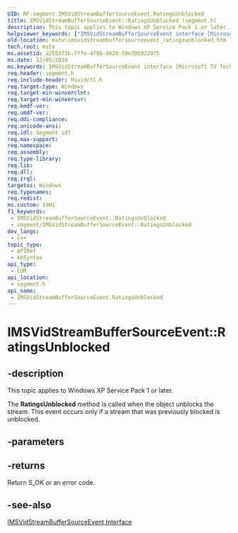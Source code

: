 ```yaml
---
UID: NF:segment.IMSVidStreamBufferSourceEvent.RatingsUnblocked
title: IMSVidStreamBufferSourceEvent::RatingsUnblocked (segment.h)
description: This topic applies to Windows XP Service Pack 1 or later.
helpviewer_keywords: ["IMSVidStreamBufferSourceEvent interface [Microsoft TV Technologies]","RatingsUnblocked method","IMSVidStreamBufferSourceEvent.RatingsUnblocked","IMSVidStreamBufferSourceEvent::RatingsUnblocked","IMSVidStreamBufferSourceEventRatingsUnblocked","RatingsUnblocked","RatingsUnblocked method [Microsoft TV Technologies]","RatingsUnblocked method [Microsoft TV Technologies]","IMSVidStreamBufferSourceEvent interface","mstv.imsvidstreambuffersourceevent_ratingsunblocked","segment/IMSVidStreamBufferSourceEvent::RatingsUnblocked"]
old-location: mstv\imsvidstreambuffersourceevent_ratingsunblocked.htm
tech.root: mstv
ms.assetid: a255df5b-f7fe-4f99-9d29-59e30b922975
ms.date: 12/05/2018
ms.keywords: IMSVidStreamBufferSourceEvent interface [Microsoft TV Technologies],RatingsUnblocked method, IMSVidStreamBufferSourceEvent.RatingsUnblocked, IMSVidStreamBufferSourceEvent::RatingsUnblocked, IMSVidStreamBufferSourceEventRatingsUnblocked, RatingsUnblocked, RatingsUnblocked method [Microsoft TV Technologies], RatingsUnblocked method [Microsoft TV Technologies],IMSVidStreamBufferSourceEvent interface, mstv.imsvidstreambuffersourceevent_ratingsunblocked, segment/IMSVidStreamBufferSourceEvent::RatingsUnblocked
req.header: segment.h
req.include-header: Msvidctl.h
req.target-type: Windows
req.target-min-winverclnt: 
req.target-min-winversvr: 
req.kmdf-ver: 
req.umdf-ver: 
req.ddi-compliance: 
req.unicode-ansi: 
req.idl: Segment.idl
req.max-support: 
req.namespace: 
req.assembly: 
req.type-library: 
req.lib: 
req.dll: 
req.irql: 
targetos: Windows
req.typenames: 
req.redist: 
ms.custom: 19H1
f1_keywords:
 - IMSVidStreamBufferSourceEvent::RatingsUnblocked
 - segment/IMSVidStreamBufferSourceEvent::RatingsUnblocked
dev_langs:
 - c++
topic_type:
 - APIRef
 - kbSyntax
api_type:
 - COM
api_location:
 - segment.h
api_name:
 - IMSVidStreamBufferSourceEvent.RatingsUnblocked
---
```


# IMSVidStreamBufferSourceEvent::RatingsUnblocked


## -description

This topic applies to Windows XP Service Pack 1 or later.
        



The <b>RatingsUnblocked</b> method is called when the object unblocks the stream. This event occurs only if a stream that was previously blocked is unblocked.

## -parameters

## -returns

Return S_OK or an error code.

## -see-also

<a href="https://docs.microsoft.com/windows/desktop/api/segment/nn-segment-imsvidstreambuffersourceevent">IMSVidStreamBufferSourceEvent Interface</a>

